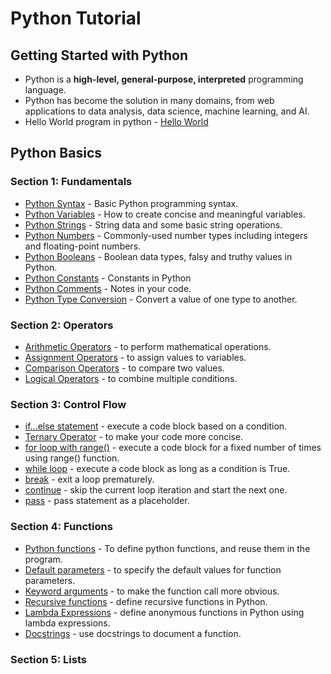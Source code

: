 # Python Tutorial

## Getting Started with Python

- Python is a **high-level, general-purpose, interpreted** programming language.
- Python has become the solution in many domains, from web applications to data analysis, data science, machine learning, and AI.
- Hello World program in python - [Hello World](Python_Basics/helloworld.py)

## Python Basics

### Section 1: Fundamentals

- [Python Syntax](Python_Basics/1_Fundamentals/python_syntax.py) - Basic Python programming syntax.
- [Python Variables](Python_Basics/1_Fundamentals/python_variables.py) - How to create concise and meaningful variables.
- [Python Strings](Python_Basics/1_Fundamentals/python_string.py) - String data and some basic string operations.
- [Python Numbers](Python_Basics/1_Fundamentals/python_numbers.py) - Commonly-used number types including integers and floating-point numbers.
- [Python Booleans](Python_Basics/1_Fundamentals/python_boolean.py) - Boolean data types, falsy and truthy values in Python.
- [Python Constants](Python_Basics/1_Fundamentals/python_constants.py) - Constants in Python
- [Python Comments](Python_Basics/1_Fundamentals/python_comments.py) - Notes in your code.
- [Python Type Conversion](Python_Basics/1_Fundamentals/python_type_conversion.py) - Convert a value of one type to another.

### Section 2: Operators

- [Arithmetic Operators](Python_Basics/2_Operators/py_arithmetic_operator.py) - to perform mathematical operations.
- [Assignment Operators](Python_Basics/2_Operators/py_assignment_operator.py) - to assign values to variables.
- [Comparison Operators](Python_Basics/2_Operators/py_comparison_operators.py) - to compare two values.
- [Logical Operators](Python_Basics/2_Operators/py_logical_operators.py) - to combine multiple conditions.

### Section 3: Control Flow

- [if...else statement](Python_Basics/3_Control_Flow/py_if_else.py) - execute a code block based on a condition.
- [Ternary Operator](Python_Basics/3_Control_Flow/py_ternary_operator.py) - to make your code more concise.
- [for loop with range()](Python_Basics/3_Control_Flow/py_for_loop.py) - execute a code block for a fixed number of times using range() function.
- [while loop](Python_Basics/3_Control_Flow/py_while.py) - execute a code block as long as a condition is True.
- [break](Python_Basics/3_Control_Flow/py_break.py) - exit a loop prematurely.
- [continue](Python_Basics/3_Control_Flow/py_continue.py) - skip the current loop iteration and start the next one.
- [pass](Python_Basics/3_Control_Flow/python_pass.py) - pass statement as a placeholder.

### Section 4: Functions

- [Python functions](Python_Basics/4_Functions/python_functions.py) - To define python functions, and reuse them in the program.
- [Default parameters](Python_Basics/4_Functions/py_default_parameters.py) - to specify the default values for function parameters.
- [Keyword arguments](Python_Basics/4_Functions/py_keyword_arguments.py) - to make the function call more obvious.
- [Recursive functions](Python_Basics/4_Functions/py_recursive_functions.py) - define recursive functions in Python.
- [Lambda Expressions](Python_Basics/4_Functions/py_lambda_expressions.py) - define anonymous functions in Python using lambda expressions.
- [Docstrings](Python_Basics/4_Functions/py_function_docstrings.py) - use docstrings to document a function.

### Section 5: Lists
